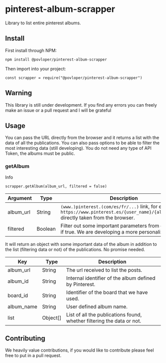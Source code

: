 # pinterest-album-scrapper

Library to list entire pinterest albums.


## Install

First install through NPM:

`npm install @povloper/pinterest-album-scrapper`

Then import into your project:

`const scrapper = require("@povloper/pinterest-album-scrapper")`


## Warning

This library is still under development. If you find any errors you can freely make an issue or a pull request and I will be grateful


## Usage

You can pass the URL directly from the browser and it returns a list with the data of all the publications. You can also pass options to be able to filter the most interesting data (still developing).
You do not need any type of API Token, the albums must be public.


### getAlbum

Info

`scrapper.getAlbum(album_url, filtered = false)`

|Argument|Type|Description|
|-|-|-|
|album_url|String|`(www.)pinterest.(com/es/fr/...)` link, for example: `https://www.pinterest.es/{user_name}/{album_name}/` directly taken from the browser.|
|filtered|Boolean|Filter out some important parameters from each post if true. We are developing a more personalized filter|

It will return an object with some important data of the album in addition to the list (filtering data or not) of the publications. No promise needed.

|Key|Type|Description|
|-|-|-|
|album_url|String|The url received to list the posts.|
|album_id|String|Internal identifier of the album defined by Pinterest.|
|board_id|String|Identifier of the board that we have used.|
|album_name|String|User defined album name.|
|list|Object[]|List of all the publications found, whether filtering the data or not.|


## Contributing

We heavily value contributions, if you would like to contribute please feel free to put in a pull request.
